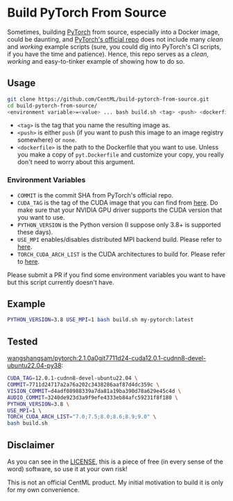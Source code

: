 # Build PyTorch From Source

Sometimes, building [PyTorch](https://github.com/pytorch/pytorch) from source, 
especially into a Docker image, could be daunting, and [PyTorch's official repo](https://github.com/pytorch/pytorch) 
does not include many *clean* and *working* example scripts (sure, you could dig into 
PyTorch's CI scripts, if you have the time and patience). Hence, this repo serves as a 
*clean*, *working* and easy-to-tinker example of showing how to do so.

## Usage

```bash
git clone https://github.com/CentML/build-pytorch-from-source.git
cd build-pytorch-from-source/
<environment variable>=<value> ... bash build.sh <tag> <push> <dockerfile>
```

- `<tag>` is the tag that you name the resulting image as.
- `<push>` is either `push` (if you want to push this image to an image registry somewhere) or `none`.
- `<dockerfile>` is the path to the Dockerfile that you want to use. Unless you make a copy of 
  `pyt.Dockerfile` and customize your copy, you really don't need to worry about this argument. 

### Environment Variables

- `COMMIT` is the commit SHA from PyTorch's official repo.
- `CUDA_TAG` is the tag of the CUDA image that you can find from [here](https://hub.docker.com/r/nvidia/cuda).
  Do make sure that your NVIDIA GPU driver supports the CUDA version that you want to
  use.
- `PYTHON_VERSION` is the Python version (I suppose only 3.8+ is supported these days).
- `USE_MPI` enables/disables distributed MPI backend build. Please refer to [here](https://github.com/pytorch/pytorch/blob/master/setup.py).
- `TORCH_CUDA_ARCH_LIST` is the CUDA architectures to build for. Please refer to [here](https://github.com/pytorch/pytorch/blob/master/setup.py).

Please submit a PR if you find some environment variables you want to have but this 
script currently doesn't have.

## Example

```bash
PYTHON_VERSION=3.8 USE_MPI=1 bash build.sh my-pytorch:latest
```

## Tested
[wangshangsam/pytorch:2.1.0a0git7711d24-cuda12.0.1-cudnn8-devel-ubuntu22.04-py38](https://hub.docker.com/layers/wangshangsam/pytorch/2.1.0a0git7711d24-cuda12.0.1-cudnn8-devel-ubuntu22.04-py38/images/sha256-01794706736945167a5ea3b6b227c9dfcea6ef86eb37816dcc080a25f28b819b):
```bash
CUDA_TAG=12.0.1-cudnn8-devel-ubuntu22.04 \
COMMIT=7711d24717a2a76a202c3438286aaf87d4dc359c \
VISION_COMMIT=d4adf08988339a7da81a19ba390d78a629e45c4d \
AUDIO_COMMIT=3240de923d3a9f9efe4333eb84afc59231f8f180 \
PYTHON_VERSION=3.8 \
USE_MPI=1 \                                     
TORCH_CUDA_ARCH_LIST="7.0;7.5;8.0;8.6;8.9;9.0" \
bash build.sh
```

## Disclaimer

As you can see in the [LICENSE](LICENSE), this is a piece of free (in every sense of the 
word) software, so use it at your own risk!

This is not an official CentML product. My initial motivation to build it is only for 
my own convenience.
